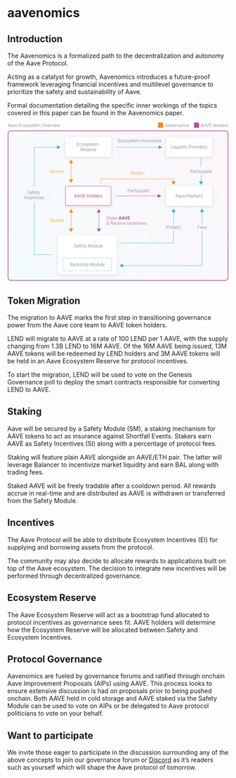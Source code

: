 # aavenomics

## Introduction
The Aavenomics is a formalized path to the decentralization and autonomy of the Aave Protocol.

Acting as a catalyst for growth, Aavenomics introduces a future-proof framework leveraging financial incentives and multilevel governance to prioritize the safety and sustainability of Aave.

Formal documentation detailing the specific inner workings of the topics covered in this paper can be found in the Aavenomics paper.

![Intro](./images/intro-schema.png)

## Token Migration
The migration to AAVE marks the first step in transitioning governance power from the Aave core team to AAVE token holders.

LEND will migrate to AAVE at a rate of 100 LEND per 1 AAVE, with the supply changing from 1.3B LEND to 16M AAVE. Of the 16M AAVE being issued, 13M AAVE tokens will be redeemed by LEND holders and 3M AAVE tokens will be held in an Aave Ecosystem Reserve for protocol incentives.

To start the migration, LEND will be used to vote on the Genesis Governance poll to deploy the smart contracts responsible for converting LEND to AAVE.

## Staking
Aave will be secured by a Safety Module (SM), a staking mechanism for AAVE tokens to act as insurance against Shortfall Events. Stakers earn AAVE as Safety Incentives (SI) along with a percentage of protocol fees.

Staking will feature plain AAVE alongside an AAVE/ETH pair. The latter will leverage Balancer to incentivize market liquidity and earn BAL along with trading fees.

Staked AAVE will be freely tradable after a cooldown period. All rewards accrue in real-time and are distributed as AAVE is withdrawn or transferred from the Safety Module.

## Incentives
The Aave Protocol will be able to distribute Ecosystem Incentives (EI) for supplying and borrowing assets from the protocol.

The community may also decide to allocate rewards to applications built on top of the Aave ecosystem. The decision to integrate new incentives will be performed through decentralized governance.

## Ecosystem Reserve
The Aave Ecosystem Reserve will act as a bootstrap fund allocated to protocol incentives as governance sees fit. AAVE holders will determine how the Ecosystem Reserve will be allocated between Safety and Ecosystem Incentives.

## Protocol Governance
Aavenomics are fueled by governance forums and ratified through onchain Aave Improvement Proposals (AIPs) using AAVE. This process looks to ensure extensive discussion is had on proposals prior to being pushed onchain. Both AAVE held in cold storage and AAVE staked via the Safety Module can be used to vote on AIPs or be delegated to Aave protocol politicians to vote on your behalf.




## Want to participate
We invite those eager to participate in the discussion surrounding any of the above concepts to join our governance forum or [Discord](https://discord.com/invite/CvKUrqM) as it’s readers such as yourself which will shape the Aave protocol of tomorrow.